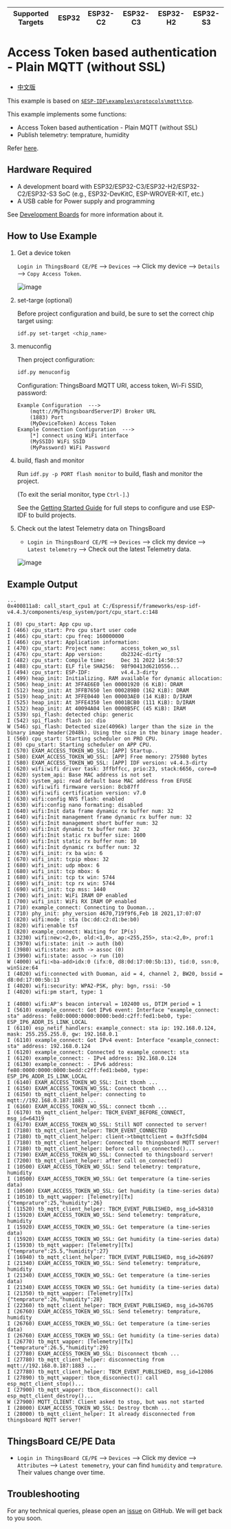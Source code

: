 | Supported Targets | ESP32 | ESP32-C2 | ESP32-C3 | ESP32-H2 | ESP32-S3 |
| ----------------- | ----- | -------- | -------- | -------- | -------- |

# Access Token based authentication - Plain MQTT (without SSL)

* [中文版](./README_CN.md)

This example is based on [`$ESP-IDF\examples\protocols\mqtt\tcp`](https://github.com/espressif/esp-idf/tree/master/examples/protocols/mqtt/tcp).

This example implements some functions:

* Access Token based authentication - Plain MQTT (without SSL)
* Publish telemetry: temprature, humidity

Refer [here](https://thingsboard.io/docs/user-guide/access-token/#plain-mqtt-without-ssl).

## Hardware Required

* A development board with ESP32/ESP32-C3/ESP32-H2/ESP32-C2/ESP32-S3 SoC (e.g., ESP32-DevKitC, ESP-WROVER-KIT, etc.)
* A USB cable for Power supply and programming

See [Development Boards](https://www.espressif.com/en/products/devkits) for more information about it.

## How to Use Example

1. Get a device token

   `Login in ThingsBoard CE/PE` --> `Devices` --> Click my device --> `Details` --> `Copy Access Token`.

   ![image](./access_token_wo_ssl_1.png)

2. set-targe (optional)

   Before project configuration and build, be sure to set the correct chip target using:

   ```bash
   idf.py set-target <chip_name>
   ```

3. menuconfig

   Then project configuration:

   ```bash
   idf.py menuconfig
   ```

   Configuration: ThingsBoard MQTT URI, access token, Wi-Fi SSID, password:

   ```menuconfig
   Example Configuration  --->
       (mqtt://MyThingsboardServerIP) Broker URL
       (1883) Port
       (MyDeviceToken) Access Token 
   Example Connection Configuration  --->
       [*] connect using WiFi interface
       (MySSID) WiFi SSID 
       (MyPassword) WiFi Password                  
   ```

4. build, flash and monitor

   Run `idf.py -p PORT flash monitor` to build, flash and monitor the project.

   (To exit the serial monitor, type ``Ctrl-]``.)

   See the [Getting Started Guide](https://idf.espressif.com/) for full steps to configure and use ESP-IDF to build projects.

5. Check out the latest Telemetry data on ThingsBoard

   * `Login in ThingsBoard CE/PE` --> `Devices` --> click my device --> `Latest telemetry` --> Check out the latest Telemetry data.

   ![image](./access_token_wo_ssl_2.png)

## Example Output

```none
...
0x400811a8: call_start_cpu1 at C:/Espressif/frameworks/esp-idf-v4.4.3/components/esp_system/port/cpu_start.c:148

I (0) cpu_start: App cpu up.
I (466) cpu_start: Pro cpu start user code
I (466) cpu_start: cpu freq: 160000000
I (466) cpu_start: Application information:
I (470) cpu_start: Project name:     access_token_wo_ssl
I (476) cpu_start: App version:      db2324c-dirty
I (482) cpu_start: Compile time:     Dec 31 2022 14:50:57
I (488) cpu_start: ELF file SHA256:  98f90413d6210556...
I (494) cpu_start: ESP-IDF:          v4.4.3-dirty
I (499) heap_init: Initializing. RAM available for dynamic allocation:
I (506) heap_init: At 3FFAE6E0 len 00001920 (6 KiB): DRAM
I (512) heap_init: At 3FFB7650 len 000289B0 (162 KiB): DRAM
I (519) heap_init: At 3FFE0440 len 00003AE0 (14 KiB): D/IRAM
I (525) heap_init: At 3FFE4350 len 0001BCB0 (111 KiB): D/IRAM
I (532) heap_init: At 40094A04 len 0000B5FC (45 KiB): IRAM
I (539) spi_flash: detected chip: generic
I (542) spi_flash: flash io: dio
W (546) spi_flash: Detected size(4096k) larger than the size in the binary image header(2048k). Using the size in the binary image header.
I (560) cpu_start: Starting scheduler on PRO CPU.
I (0) cpu_start: Starting scheduler on APP CPU.
I (570) EXAM_ACCESS_TOKEN_WO_SSL: [APP] Startup..
I (580) EXAM_ACCESS_TOKEN_WO_SSL: [APP] Free memory: 275980 bytes
I (580) EXAM_ACCESS_TOKEN_WO_SSL: [APP] IDF version: v4.4.3-dirty
I (620) wifi:wifi driver task: 3ffbffcc, prio:23, stack:6656, core=0
I (620) system_api: Base MAC address is not set
I (620) system_api: read default base MAC address from EFUSE
I (630) wifi:wifi firmware version: 8cb87ff
I (630) wifi:wifi certification version: v7.0
I (630) wifi:config NVS flash: enabled
I (630) wifi:config nano formating: disabled
I (640) wifi:Init data frame dynamic rx buffer num: 32
I (640) wifi:Init management frame dynamic rx buffer num: 32
I (650) wifi:Init management short buffer num: 32
I (650) wifi:Init dynamic tx buffer num: 32
I (660) wifi:Init static rx buffer size: 1600
I (660) wifi:Init static rx buffer num: 10
I (660) wifi:Init dynamic rx buffer num: 32
I (670) wifi_init: rx ba win: 6
I (670) wifi_init: tcpip mbox: 32
I (680) wifi_init: udp mbox: 6
I (680) wifi_init: tcp mbox: 6
I (680) wifi_init: tcp tx win: 5744
I (690) wifi_init: tcp rx win: 5744
I (690) wifi_init: tcp mss: 1440
I (700) wifi_init: WiFi IRAM OP enabled
I (700) wifi_init: WiFi RX IRAM OP enabled
I (710) example_connect: Connecting to Duoman...
I (710) phy_init: phy_version 4670,719f9f6,Feb 18 2021,17:07:07
I (820) wifi:mode : sta (bc:dd:c2:d1:be:b0)
I (820) wifi:enable tsf
I (820) example_connect: Waiting for IP(s)
I (3230) wifi:new:<2,0>, old:<1,0>, ap:<255,255>, sta:<2,0>, prof:1
I (3970) wifi:state: init -> auth (b0)
I (3980) wifi:state: auth -> assoc (0)
I (3990) wifi:state: assoc -> run (10)
W (4000) wifi:<ba-add>idx:0 (ifx:0, d8:0d:17:00:5b:13), tid:0, ssn:0, winSize:64
I (4020) wifi:connected with Duoman, aid = 4, channel 2, BW20, bssid = d8:0d:17:00:5b:13
I (4020) wifi:security: WPA2-PSK, phy: bgn, rssi: -50
I (4020) wifi:pm start, type: 1

I (4080) wifi:AP's beacon interval = 102400 us, DTIM period = 1
I (5610) example_connect: Got IPv6 event: Interface "example_connect: sta" address: fe80:0000:0000:0000:bedd:c2ff:fed1:beb0, type: ESP_IP6_ADDR_IS_LINK_LOCAL
I (6110) esp_netif_handlers: example_connect: sta ip: 192.168.0.124, mask: 255.255.255.0, gw: 192.168.0.1
I (6110) example_connect: Got IPv4 event: Interface "example_connect: sta" address: 192.168.0.124
I (6120) example_connect: Connected to example_connect: sta
I (6120) example_connect: - IPv4 address: 192.168.0.124
I (6130) example_connect: - IPv6 address: fe80:0000:0000:0000:bedd:c2ff:fed1:beb0, type: ESP_IP6_ADDR_IS_LINK_LOCAL
I (6140) EXAM_ACCESS_TOKEN_WO_SSL: Init tbcmh ...
I (6150) EXAM_ACCESS_TOKEN_WO_SSL: Connect tbcmh ...
I (6150) tb_mqtt_client_helper: connecting to mqtt://192.168.0.187:1883 ...
I (6160) EXAM_ACCESS_TOKEN_WO_SSL: connect tbcmh ...
I (6170) tb_mqtt_client_helper: TBCM_EVENT_BEFORE_CONNECT, msg_id=64319
I (6170) EXAM_ACCESS_TOKEN_WO_SSL: Still NOT connected to server!
I (7180) tb_mqtt_client_helper: TBCM_EVENT_CONNECTED
I (7180) tb_mqtt_client_helper: client->tbmqttclient = 0x3ffc5d04
I (7180) tb_mqtt_client_helper: Connected to thingsboard MQTT server!
I (7180) tb_mqtt_client_helper: before call on_connected()...
I (7190) EXAM_ACCESS_TOKEN_WO_SSL: Connected to thingsboard server!
I (7200) tb_mqtt_client_helper: after call on_connected()
I (10500) EXAM_ACCESS_TOKEN_WO_SSL: Send telemetry: temprature, humidity
I (10500) EXAM_ACCESS_TOKEN_WO_SSL: Get temperature (a time-series data)
I (10500) EXAM_ACCESS_TOKEN_WO_SSL: Get humidity (a time-series data)
I (10510) tb_mqtt_wapper: [Telemetry][Tx] {"temprature":25,"humidity":26}
I (11520) tb_mqtt_client_helper: TBCM_EVENT_PUBLISHED, msg_id=58310
I (15920) EXAM_ACCESS_TOKEN_WO_SSL: Send telemetry: temprature, humidity
I (15920) EXAM_ACCESS_TOKEN_WO_SSL: Get temperature (a time-series data)
I (15920) EXAM_ACCESS_TOKEN_WO_SSL: Get humidity (a time-series data)
I (15930) tb_mqtt_wapper: [Telemetry][Tx] {"temprature":25.5,"humidity":27}
I (16940) tb_mqtt_client_helper: TBCM_EVENT_PUBLISHED, msg_id=26897
I (21340) EXAM_ACCESS_TOKEN_WO_SSL: Send telemetry: temprature, humidity
I (21340) EXAM_ACCESS_TOKEN_WO_SSL: Get temperature (a time-series data)
I (21340) EXAM_ACCESS_TOKEN_WO_SSL: Get humidity (a time-series data)
I (21350) tb_mqtt_wapper: [Telemetry][Tx] {"temprature":26,"humidity":28}
I (22360) tb_mqtt_client_helper: TBCM_EVENT_PUBLISHED, msg_id=36705
I (26760) EXAM_ACCESS_TOKEN_WO_SSL: Send telemetry: temprature, humidity
I (26760) EXAM_ACCESS_TOKEN_WO_SSL: Get temperature (a time-series data)
I (26760) EXAM_ACCESS_TOKEN_WO_SSL: Get humidity (a time-series data)
I (26770) tb_mqtt_wapper: [Telemetry][Tx] {"temprature":26.5,"humidity":29}
I (27780) EXAM_ACCESS_TOKEN_WO_SSL: Disconnect tbcmh ...
I (27780) tb_mqtt_client_helper: disconnecting from mqtt://192.168.0.187:1883 ...
I (27780) tb_mqtt_client_helper: TBCM_EVENT_PUBLISHED, msg_id=12086
I (27890) tb_mqtt_wapper: tbcm_disconnect(): call esp_mqtt_client_stop()...
I (27900) tb_mqtt_wapper: tbcm_disconnect(): call esp_mqtt_client_destroy()...
W (27900) MQTT_CLIENT: Client asked to stop, but was not started
I (28000) EXAM_ACCESS_TOKEN_WO_SSL: Destroy tbcmh ...
I (28000) tb_mqtt_client_helper: It already disconnected from thingsboard MQTT server!
```

## ThingsBoard CE/PE Data

* `Login in ThingsBoard CE/PE` --> `Devices` --> Click my device --> `Attributes` --> `Latest tememetry`, your can find `humidity` and `temprature`. Their values change over time.

## Troubleshooting

For any technical queries, please open an [issue](https://github.com/liang-zhu-zi/esp32-thingsboard-mqtt-client/issues) on GitHub. We will get back to you soon.
